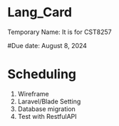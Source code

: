 # Lang_Card
Temporary Name: It is for CST8257


#Due date: August 8, 2024

# Scheduling

1. Wireframe
2. Laravel/Blade Setting
3. Database migration
4. Test with RestfulAPI
   
